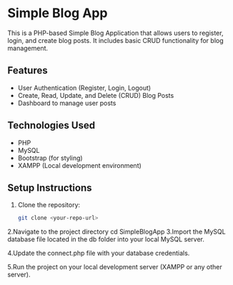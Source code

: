 # Simple Blog App

This is a PHP-based Simple Blog Application that allows users to register, login, and create blog posts. It includes basic CRUD functionality for blog management.

## Features
- User Authentication (Register, Login, Logout)
- Create, Read, Update, and Delete (CRUD) Blog Posts
- Dashboard to manage user posts

## Technologies Used
- PHP
- MySQL
- Bootstrap (for styling)
- XAMPP (Local development environment)

## Setup Instructions

1. Clone the repository:
   ```bash
   git clone <your-repo-url>
2.Navigate to the project directory
cd SimpleBlogApp
3.Import the MySQL database file located in the db folder into your local MySQL server.

4.Update the connect.php file with your database credentials.

5.Run the project on your local development server (XAMPP or any other server).
